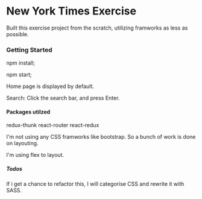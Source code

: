 # New York Times Exercise

Built this exercise project from the scratch, utilizing framworks as less as possible.


### Getting Started

npm install;

npm start;

Home page is displayed by default.

Search: Click the search bar, and press Enter.

#### Packages utilzed

redux-thunk
react-router
react-redux

I'm not using any CSS framworks like bootstrap. So a bunch of work is done on layouting.

I'm using flex to layout.

##### Todos

If i get a chance to refactor this, I will categorise CSS and rewrite it with SASS.
